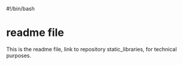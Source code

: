 #!/bin/bash
# readme file
This is the readme file, link to repository static_libraries, for technical purposes.
